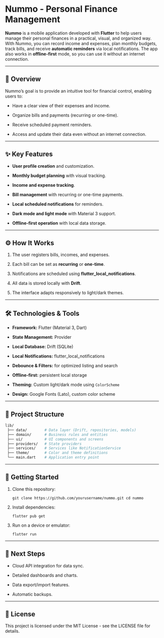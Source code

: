 
# **Nummo - Personal Finance Management**

**Nummo** is a mobile application developed with **Flutter** to help users manage their personal finances in a practical, visual, and organized way. With Nummo, you can record income and expenses, plan monthly budgets, track bills, and receive **automatic reminders** via local notifications. The app also works in **offline-first** mode, so you can use it without an internet connection.

----------

## 📱 **Overview**

Nummo’s goal is to provide an intuitive tool for financial control, enabling users to:

-   Have a clear view of their expenses and income.
    
-   Organize bills and payments (recurring or one-time).
    
-   Receive scheduled payment reminders.
    
-   Access and update their data even without an internet connection.
    

----------

## ✨ **Key Features**

-   **User profile creation** and customization.
    
-   **Monthly budget planning** with visual tracking.
    
-   **Income and expense tracking**.
    
-   **Bill management** with recurring or one-time payments.
    
-   **Local scheduled notifications** for reminders.
    
-   **Dark mode and light mode** with Material 3 support.
    
-   **Offline-first operation** with local data storage.
    

----------

## ⚙️ **How It Works**

1.  The user registers bills, incomes, and expenses.
    
2.  Each bill can be set as **recurring** or **one-time**.
    
3.  Notifications are scheduled using **flutter_local_notifications**.
    
4.  All data is stored locally with **Drift**.
    
5.  The interface adapts responsively to light/dark themes.
    

----------

## 🛠 **Technologies & Tools**

-   **Framework:** Flutter (Material 3, Dart)
    
-   **State Management:** Provider
    
-   **Local Database:** Drift (SQLite)
    
-   **Local Notifications:** flutter_local_notifications
    
-   **Debounce & Filters:** for optimized listing and search
    
-   **Offline-first:** persistent local storage
    
-   **Theming:** Custom light/dark mode using `ColorScheme`
    
-   **Design:** Google Fonts (Lato), custom color scheme
    

----------

## 📂 **Project Structure**

```bash
lib/
 ├── data/        # Data layer (Drift, repositories, models)
 ├── domain/      # Business rules and entities
 ├── ui/          # UI components and screens
 ├── providers/   # State providers
 ├── services/    # Services like NotificationService
 ├── theme/       # Color and theme definitions
 └── main.dart    # Application entry point
```
----------

## 🚀 **Getting Started**

1.  Clone this repository:
    
    `git clone https://github.com/yourusername/nummo.git cd nummo` 
    
2.  Install dependencies:
    
    `flutter pub get` 
    
3.  Run on a device or emulator:
    
    `flutter run` 
    

----------

## 📌 **Next Steps**

-   Cloud API integration for data sync.
    
-   Detailed dashboards and charts.
    
-   Data export/import features.
    
-   Automatic backups.
    

----------

## 📄 **License**

This project is licensed under the MIT License - see the LICENSE file for details.